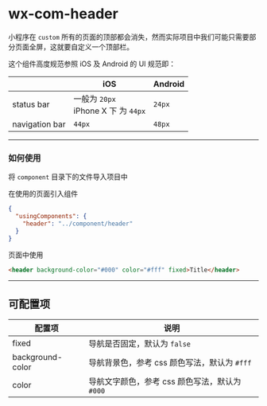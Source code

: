 # wx-com-header

小程序在 `custom` 所有的页面的顶部都会消失，然而实际项目中我们可能只需要部分页面全屏，这就要自定义一个顶部栏。


这个组件高度规范参照 iOS 及 Android 的 UI 规范即：

||iOS | Android|
|---|---|---|
|status bar|一般为 `20px`<br>iPhone X 下 为 `44px`|`24px`|
|navigation bar|`44px`|`48px`|


---

###  如何使用

将 `component` 目录下的文件导入项目中

在使用的页面引入组件
```json
{
  "usingComponents": {
    "header": "../component/header"
  }
}
```

页面中使用
``` html
<header background-color="#000" color="#fff" fixed>Title</header>
```

---

## 可配置项

|配置项|说明|
|---|---|
|fixed|导航是否固定，默认为 `false`|
|background-color|导航背景色，参考 css 颜色写法，默认为 `#fff`|
|color|导航文字颜色，参考 css 颜色写法，默认为 `#000`|


